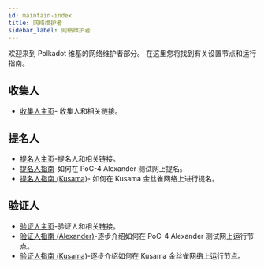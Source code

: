 ```yaml
---
id: maintain-index
title: 网络维护者
sidebar_label: 网络维护者
---
```


欢迎来到 Polkadot 维基的网络维护者部分。 在这里您将找到有关设置节点和运行指南。

## 收集人

- [收集人主页](maintain-collator)- 收集人和相关链接。

## 提名人

- [提名人主页](maintain-nominator)-提名人和相关链接。
- [提名人指南](maintain-guides-how-to-nominate)-如何在 PoC-4 Alexander 测试网上提名。
- [提名人指南 (Kusama)](maintain-guides-how-to-nominate-kusama)- 如何在 Kusama 金丝雀网络上进行提名。


## 验证人

- [验证人主页](maintain-validator)-验证人和相关链接。
- [验证人指南 (Alexander)](maintain-guides-how-to-validate-alexander)-逐步介绍如何在 PoC-4 Alexander 测试网上运行节点。
- [验证人指南 (Kusama)](maintain-guides-how-to-validate-kusama)-逐步介绍如何在 Kusama 金丝雀网络上运行节点。
